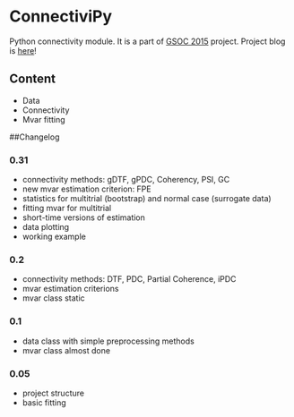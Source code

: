 ConnectiviPy
=========================
Python connectivity module.
It is a part of [GSOC 2015](http://www.google-melange.com/gsoc/project/details/google/gsoc2015/dokato/5649050225344512) project.
Project blog is [here](http://dokato.github.io/connpy-blog/)! 

## Content

* Data 
* Connectivity
* Mvar fitting

##Changelog

### 0.31
* connectivity methods: gDTF, gPDC, Coherency, PSI, GC
* new mvar estimation criterion: FPE
* statistics for multitrial (bootstrap) and normal case (surrogate data)
* fitting mvar for multitrial
* short-time versions of estimation
* data plotting
* working example

### 0.2
* connectivity methods: DTF, PDC, Partial Coherence, iPDC
* mvar estimation criterions
* mvar class static

### 0.1
* data class with simple preprocessing methods
* mvar class almost done

### 0.05
* project structure
* basic fitting
